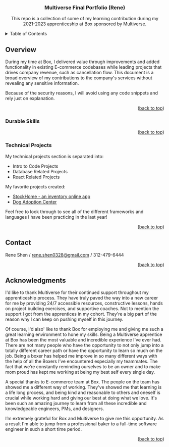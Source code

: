 <a name="readme-top"></a>

<h3 align="center">Multiverse Final Portfolio (Rene)</h3>

<p align="center">
  This repo is a collection of some of my learning contribution during my 2021-2023 apprenticeship at Box sponsored by Multiverse.
</p>


<!-- TABLE OF CONTENTS -->
<details>
  <summary>Table of Contents</summary>
  <ol>
    <li><a href="#overview">Overview</a></li>
    <li><a href="#durable">Durable Skills (durable_projects)</a></li>
    <li><a href="#technical">Technical Projects (technical_projects)</a></li>
    <li><a href="#contact">Contact Me</a></li>
    <li><a href="#acknowledgments">Acknowledgments</a></li>
  </ol>
</details>


<!-- Overview -->
## Overview

During my time at Box, I delivered value through improvements and added functionality in existing E-commerce codebases while leading projects that drives company revenue, such as cancellation flow. This document is a broad overview of my contributions to the company's services without revealing any sensitive information. 

Because of the security reasons, I will avoid using any code snippets and rely just on explanation.

<p align="right">(<a href="#readme-top">back to top</a>)</p>

<!-- Durable Skills Section -->
### Durable Skills




<p align="right">(<a href="#readme-top">back to top</a>)</p>

<!-- Technical Projects Section -->
### Technical Projects

My technical projects section is separated into: 
<ul>
  <li>Intro to Code Projects</li>
  <li>Database Related Projects</li>
  <li>React Related Projects</li>
</ul>

My favorite projects created:
<ul>
  <li><a href="https://github.com/team-fire-project/online-app.git">StockHome - an inventory online app</a></li>
  <li><a href="https://github.com/ReneShen/dog-adoption-frontend.git">Dog Adoption Center</a></li>
</ul>

Feel free to look through to see all of the different frameworks and languages I have been practicing in the last year!

<p align="right">(<a href="#readme-top">back to top</a>)</p>

<!-- CONTACT -->
## Contact

Rene Shen / rene.shen0328@gmail.com  / 312-479-6444

<p align="right">(<a href="#readme-top">back to top</a>)</p>



<!-- ACKNOWLEDGMENTS -->
## Acknowledgments

I'd like to thank Multiverse for their continued support throughout my apprenticeship process. They have truly paved the way into a new career for me by providing 24/7 accessible resources, constructive lessons, hands on project building exercises, and supportive coaches. Not to mention the support I got from the apprentices in my cohort. They're a big part of the reason why I can keep on pushing myself in this journey.

Of course, I'd also' like to thank Box for employing me and giving me such a great learning environment to hone my skills. 
Being a Multiverse apprentice at Box has been the most valuable and incredible experience I've ever had. There are not many people who have the opportunity to not only jump into a totally different career path or have the opportunity to learn so much on the job. 
Being a boxer has helped me improve in so many different ways with the help of all the Boxers I’ve encountered especially my teammates. The fact that we’re constantly reminding ourselves to be an owner and to make mom proud has kept me working at being my best self every single day.

A special thanks to E-commerce team at Box. The people on the team has showed me a different way of working. They've showed me that learning is a life long process, and being kind and reasonable to others and oneself is crucial while working hard and giving our best at doing what we love. It's been such an amazing journey to learn from all these incredible and knowledgeable engineers, PMs, and designers.

I’m extremely grateful for Box and Multiverse to give me this opportunity. As a result I'm able to jump from a professional baker to a full-time software engineer in such a short time period.

<p align="right">(<a href="#readme-top">back to top</a>)</p>